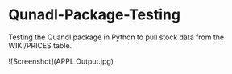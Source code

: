 # Qunadl-Package-Testing
Testing the Quandl package in Python to pull stock data from the WIKI/PRICES table.

![Screenshot](APPL Output.jpg)

